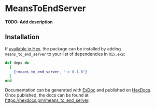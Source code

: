 # MeansToEndServer

**TODO: Add description**

## Installation

If [available in Hex](https://hex.pm/docs/publish), the package can be installed
by adding `means_to_end_server` to your list of dependencies in `mix.exs`:

```elixir
def deps do
  [
    {:means_to_end_server, "~> 0.1.0"}
  ]
end
```

Documentation can be generated with [ExDoc](https://github.com/elixir-lang/ex_doc)
and published on [HexDocs](https://hexdocs.pm). Once published, the docs can
be found at <https://hexdocs.pm/means_to_end_server>.

